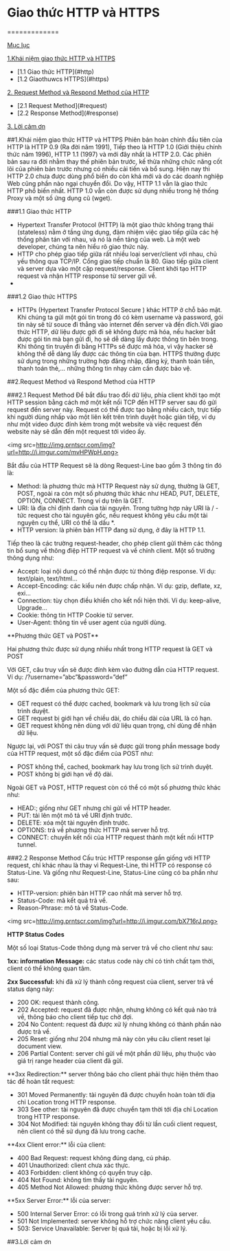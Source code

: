 # Giao thức HTTP và HTTPS
=============

[Mục lục](#content)

[1.Khái niệm giao thức HTTP và HTTPS](#khainiem)
  <ul>
  <li>[1.1 Giao thức HTTP](#http)
  <li>[1.2 Giaothuwcs HTTPS](#https)
  </ul>

[2. Request Method và Respond Method của HTTP](#method)
  <ul>
  <li>[2.1 Request Method](#request)
  <li>[2.2 Response Method](#response)
  </ul>

[3. Lời cảm ơn](#tks)
  
<a name="khainiem"></a>
##1.Khái niệm giao thức HTTP và HTTPS
Phiên bản hoàn chỉnh đầu tiên của HTTP là HTTP 0.9 (Ra đời năm 1991), Tiếp theo là HTTP 1.0 (Giới thiệu chính thức năm 1996), HTTP 1.1 (1997) và mới đây nhất là HTTP 2.0. Các phiên bản sau ra đời nhằm thay thế phiên bản trước, kế thừa những chức năng cốt lõi của phiên bản trước nhưng có nhiều cải tiến và bổ sung. Hiện nay thì HTTP 2.0 chưa được dùng phổ biến do còn khá mới và do các doanh nghiệp Web cũng phần nào ngại chuyển đổi. Do vậy, HTTP 1.1 vẫn là giao thức HTTP phổ biến nhất. HTTP 1.0 vẫn còn được sử dụng nhiều trong hệ thống Proxy và một số ứng dụng cũ (wget).

<a name="http"></a>
###1.1 Giao thức HTTP
<ul>
<li>Hypertext Transfer Protocol (HTTP) là một giao thức không trạng thái (stateless) nằm ở tầng ứng dụng, đảm nhiệm việc giao tiếp giữa các hệ thống phân tán với nhau, và nó là nền tảng của web. Là một web developer, chúng ta nên hiểu rõ giao thức này.</li>
<li>HTTP cho phép giao tiếp giữa rất nhiều loại server/client với nhau, chủ yếu thông qua TCP/IP. Cổng giao tiếp chuẩn là 80. Giao tiếp giữa client và server dựa vào một cặp request/response. Client khởi tạo HTTP request và nhận HTTP response từ server gửi về.</li>
<li>
</ul>

<a name="https"></a>
###1.2 Giao thức HTTPS
<ul>
<li>HTTPs (Hypertext Transfer Protocol Secure ) khác HTTP ở chỗ bảo mật.  Khi chúng ta gửi một gói tin trong đó có kèm username và password, gói tin này sẽ từ souce đi thẳng vào internet đến server và đến đích.Với giao thức HTTP, dữ liệu được gởi đi sẽ không được mã hóa, nếu hacker bắt được gói tin mà bạn gửi đi, họ sẽ dễ dàng lấy được thông tin bên trong. Khi thông tin truyền đi bằng HTTPs sẽ được mã hóa, vì vậy hacker sẽ không thể dễ dàng lấy được các thông tin của bạn. HTTPS thường được sử dụng trong những trường hợp đăng nhập, đăng ký, thanh toán tiền, thanh toán thẻ,… những thông tin nhạy cảm cần được bảo vệ.
</ul>
<a name="method"></a>
##2.Request Method và Respond Method của HTTP

<a name="request"></a>
###2.1 Request Method
Để bắt đầu trao đổi dữ liệu, phía client khởi tạo một HTTP session bằng cách mở một kết nối TCP đến HTTP server sau đó gửi request đến server này. Request có thể được tạo bằng nhiều cách, trực tiếp khi người dùng nhấp vào một liên kết trên trình duyệt hoặc gián tiếp, ví dụ như một video được đính kèm trong một website và việc request đến website này sẽ dẫn đến một request tới video ấy.

<img src=http://img.prntscr.com/img?url=http://i.imgur.com/mvHPWpH.png>

Bắt đầu của HTTP Request sẽ là dòng Request-Line bao gồm 3 thông tin đó là:
  <ul>
  <li>Method: là phương thức mà HTTP Request này sử dụng, thường là GET, POST, ngoài ra còn một số phương thức khác như HEAD, PUT, DELETE, OPTION, CONNECT. Trong ví dụ trên là GET.</li>
  <li>URI: là địa chỉ định danh của tài nguyên. Trong tường hợp này URI là / - tức request cho tài nguyên gốc, nếu request không yêu cầu một tài nguyên cụ thể, URI có thể là dấu *.</li>
  <li>HTTP version: là phiên bản HTTP đang sử dụng, ở đây là HTTP 1.1.</li>
  </ul>
Tiếp theo là các trường request-header, cho phép client gửi thêm các thông tin bổ sung về thông điệp HTTP request và về chính client. Một số trường thông dụng như:
<ul>
<li>Accept: loại nội dung có thể nhận được từ thông điệp response. Ví dụ: text/plain, text/html…</li>
<li>Accept-Encoding: các kiểu nén được chấp nhận. Ví dụ: gzip, deflate, xz, exi…</li>
<li>Connection: tùy chọn điều khiển cho kết nối hiện thời. Ví dụ: keep-alive, Upgrade…</li>
<li>Cookie: thông tin HTTP Cookie từ server.</li>
<li>User-Agent: thông tin về user agent của người dùng.</li>
</ul>
**Phương thức GET và POST**

Hai phương thức được sử dụng nhiều nhất trong HTTP request là GET và POST

Với GET, câu truy vấn sẽ được đính kèm vào đường dẫn của HTTP request. Ví dụ: /?username=”abc”&password=”def”

Một số đặc điểm của phương thức GET:
  <ul>
  <li>GET request có thể được cached, bookmark và lưu trong lịch sử của trình duyệt.</li>
  <li>GET request bị giới hạn về chiều dài, do chiều dài của URL là có hạn.</li>
  <li>GET request không nên dùng với dữ liệu quan trọng, chỉ dùng để nhận dữ liệu.</li>
  </ul>
Ngược lại, với POST thì câu truy vấn sẽ được gửi trong phần message body của HTTP request, một số đặc điểm của POST như:
  <ul>
  <li>POST không thể, cached, bookmark hay lưu trong lịch sử trình duyệt.</li>
  <li>POST không bị giới hạn về độ dài.</li>
  </ul>

Ngoài GET và POST, HTTP request còn có thể có một số phương thức khác như:
  <ul>
  <li>HEAD:; giống như GET nhưng chỉ gửi về HTTP header.</li>
  <li>PUT: tải lên một mô tả về URI định trước.</li>
  <li>DELETE: xóa một tài nguyên định trước.</li>
  <li>OPTIONS: trả về phương thức HTTP mà server hỗ trợ.</li>
  <li>CONNECT: chuyển kết nối của HTTP request thành một kết nối HTTP tunnel.</li>
  </ul>
<a name="response"></a>
###2.2 Response Method
Cấu trúc HTTP response gần giống với HTTP request, chỉ khác nhau là thay vì Request-Line, thì HTTP có response có Status-Line. Và giống như Request-Line, Status-Line cũng có ba phần như sau:
<ul>
<li>HTTP-version: phiên bản HTTP cao nhất mà server hỗ trợ.</li>
<li>Status-Code: mã kết quả trả về.</li>
<li>Reason-Phrase: mô tả về Status-Code.</li>
</ul>

<img src=http://img.prntscr.com/img?url=http://i.imgur.com/bX716rJ.png>

**HTTP Status Codes**

Một số loại Status-Code thông dụng mà server trả về cho client như sau:

**1xx: information Message:** các status code này chỉ có tính chất tạm thời, client có thể không quan tâm.

**2xx Successful:** khi đã xử lý thành công request của client, server trả về status dạng này:
  <ul>
  <li>200 OK: request thành công.</li>
  <li>202 Accepted: request đã được nhận, nhưng không có kết quả nào trả về, thông báo cho client tiếp tục chờ đợi.</li>
  <li>204 No Content: request đã được xử lý nhưng không có thành phần nào được trả về.</li>
  <li>205 Reset: giống như 204 nhưng mã này còn yêu câu client reset lại document view.</li>
  <li>206 Partial Content: server chỉ gửi về một phần dữ liệu, phụ thuộc vào giá trị range header của client đã gửi.</li>
  </ul>
**3xx Redirection:** server thông báo cho client phải thực hiện thêm thao tác để hoàn tất request:
  <ul>
  <li>301 Moved Permanently: tài nguyên đã được chuyển hoàn toàn tới địa chỉ Location trong HTTP response.</li>
  <li>303 See other: tài nguyên đã được chuyển tạm thời tới địa chỉ Location trong HTTP response.</li>
  <li>304 Not Modified: tài nguyên không thay đổi từ lần cuối client request, nên client có thể sử dụng đã lưu trong cache.</li>
  </ul>
**4xx Client error:** lỗi của client:
<ul>
<li>400 Bad Request: request không đúng dạng, cú pháp.</li>
<li>401 Unauthorized: client chưa xác thực.</li>
<li>403 Forbidden: client không có quyền truy cập.</li>
<li>404 Not Found: không tìm thấy tài nguyên.</li>
<li>405 Method Not Allowed: phương thức không được server hỗ trợ.</li>
</ul>
**5xx Server Error:** lỗi của server:
<ul>
<li>500 Internal Server Error: có lỗi trong quá trình xử lý của server.</li>
<li>501 Not Implemented: server không hỗ trợ chức năng client yêu cầu.</li>
<li>503: Service Unavailable: Server bị quá tải, hoặc bị lỗi xử lý.</li>
</ul>
<a name="tks"></a>
##3.Lời cảm ơn
